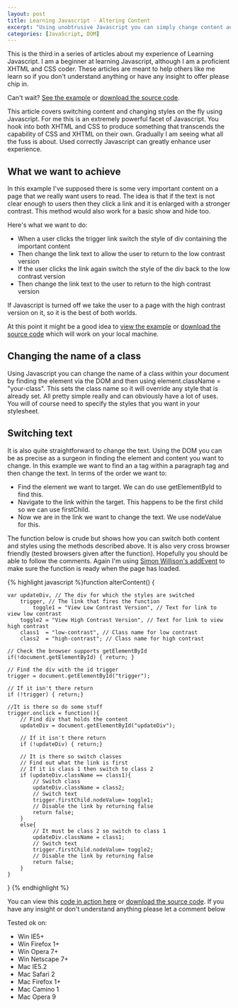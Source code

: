 ```yaml
--- 
layout: post
title: Learning Javascript - Altering Content
excerpt: "Using unobtrusive Javascript you can simply change content and styles on your page without returning to the server. Done right you can also keep it accessible and maintainable. "
categories: [JavaScript, DOM]
---
```

This is the third in a series of articles about my experience of Learning Javascript. I am a beginner at learning Javascript, although I am a proficient XHTML and CSS coder. These articles are meant to help others like me learn so if you don't understand anything or have any insight to offer please chip in.

Can't wait? [See the example][1] or [download the source code][2].

This article covers switching content and changing styles on the fly using Javascript. For me this is an extremely powerful facet of Javascript. You hook into both XHTML and CSS to produce something that transcends the capability of CSS and XHTML on their own. Gradually I am seeing what all the fuss is about. Used correctly Javascript can greatly enhance user experience.

## What we want to achieve

In this example I've supposed there is some very important content on a page that we really want users to read. The idea is that if the text is not clear enough to users then they click a link and it is enlarged with a stronger contrast. This method would also work for a basic show and hide too. 

Here's what we want to do:

*   When a user clicks the trigger link switch the style of div containing the important content
*   Then change the link text to allow the user to return to the low contrast version
*   If the user clicks the link again switch the style of the div back to the low contrast version
*   Then change the link text to the user to return to the high contrast version

If Javascript is turned off we take the user to a page with the high contrast version on it, so it is the best of both worlds. 

At this point it might be a good idea to [view the example][1] or [download the source code][2] which will work on your local machine.

## Changing the name of a class

Using Javascript you can change the name of a class within your document by finding the element via the DOM and then using element.className = "your-class". This sets the class name so it will override any style that is already set. All pretty simple really and can obviously have a lot of uses. You will of course need to specify the styles that you want in your stylesheet.

## Switching text

It is also quite straightforward to change the text. Using the DOM you can be as precise as a surgeon in finding the element and content you want to change. In this example we want to find an a tag within a paragraph tag and then change the text. In terms of the order we want to:

*   Find the element we want to target. We can do use getElementById to find this.
*   Navigate to the link within the target. This happens to be the first child so we can use firstChild.
*   Now we are in the link we want to change the text. We use nodeValue for this.

The function below is crude but shows how you can switch both content and styles using the methods described above. It is also very cross browser friendly (tested browsers given after the function). Hopefully you should be able to follow the comments. Again I'm using [Simon Willison's addEvent][3] to make sure the function is ready when the page has loaded.  

{% highlight javascript %}function alterContent() {
    
    var updateDiv, // The div for which the styles are switched    
        trigger, // The link that fires the function
            toggle1 = "View Low Contrast Version", // Text for link to view low contrast
        toggle2 = "View High Contrast Version", // Text for link to view high contrast
        class1  = "low-contrast", // Class name for low contrast
        class2  = "high-contrast"; // Class name for high contrast
    
    // Check the browser supports getElementById
    if(!document.getElementById) { return; }

    // Find the div with the id trigger
    trigger = document.getElementById("trigger");
    
    // If it isn't there return
    if (!trigger) { return;}    
    
    //It is there so do some stuff
    trigger.onclick = function(){
        // Find div that holds the content
        updateDiv = document.getElementById("updateDiv");
        
        // If it isn't there return
        if (!updateDiv) { return;}

        // It is there so switch classes
        // Find out what the link is first
        // If it is class 1 then switch to class 2
        if (updateDiv.className == class1){
            // Switch class
            updateDiv.className = class2;
            // Switch text
            trigger.firstChild.nodeValue= toggle1;
            // Disable the link by returning false        
            return false;
        }
        else{
            // It must be class 2 so switch to class 1
            updateDiv.className = class1;
            // Switch text
            trigger.firstChild.nodeValue= toggle2;
            // Disable the link by returning false
            return false;
        }
    }    
} 
{% endhighlight %}

You can view this [code in action here][1] or [download the source code][2]. If you have any insight or don't understand anything please let a comment below

Tested ok on:

*   Win IE5+
*   Win Firefox 1+
*   Win Opera 7+
*   Win Netscape 7+
*   Mac IE5.2
*   Mac Safari 2
*   Mac Firefox 1+
*   Mac Camino 1
*   Mac Opera 9

 [1]: http://www.shapeshed.com/examples/altering-content/
 [2]: http://www.shapeshed.com/downloads/altering-content.zip
 [3]: http://simonwillison.net/2004/May/26/addLoadEvent/

